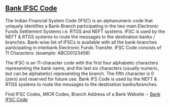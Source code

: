 ## [Bank IFSC Code](http://ans9.com/bankifsccode)

The Indian Financial System Code (IFSC) is an alphanumeric code that  uniquely identifies a Bank-Branch participating in the two main  Electronic Funds Settlement Systems i.e. RTGS and NEFT systems. IFSC is  used by the NEFT & RTGS systems to route the messages to the  destination banks / branches. Bank-wise list of IFSCs is available with  all the bank-branches participating in interbank Electronic Funds  Transfer. IFSC Code consists of 11 Characters: (example:  ABCD0123456)

The IFSC is an 11-character code with the first four alphabetic  characters representing the bank name, and the last six characters  (usually numeric, but can be alphabetic) representing the branch. The  fifth character is 0 (zero) and reserved for future use. Bank IFS Code  is used by the NEFT & RTGS systems to route the messages to the  destination banks/branches.

Find IFSC Codes, MICR Codes, Branch Address of a Bank 
Website :- [Bank IFSC Code](http://ans9.com/bankifsccode)
